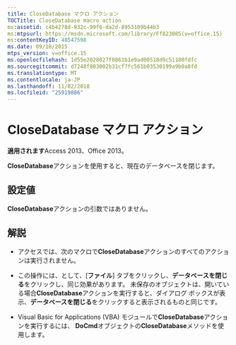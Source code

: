 ```yaml
---
title: CloseDatabase マクロ アクション
TOCTitle: CloseDatabase macro action
ms:assetid: c4b4278d-932c-99f6-da2d-8953109b44b3
ms:mtpsurl: https://msdn.microsoft.com/library/Ff823085(v=office.15)
ms:contentKeyID: 48547598
ms.date: 09/18/2015
mtps_version: v=office.15
ms.openlocfilehash: 1d55e2028027f0861b1e9ad00518d9c51180fdfc
ms.sourcegitcommit: d7248f803002b31cf7fc561b03530199a9b0a8fd
ms.translationtype: MT
ms.contentlocale: ja-JP
ms.lasthandoff: 11/02/2018
ms.locfileid: "25919886"
---
```

# <a name="closedatabase-macro-action"></a>CloseDatabase マクロ アクション


**適用されます**Access 2013、Office 2013。

**CloseDatabase**アクションを使用すると、現在のデータベースを閉じます。

## <a name="setting"></a>設定値

**CloseDatabase**アクションの引数ではありません。

## <a name="remarks"></a>解説

  - アクセスでは、次のマクロで**CloseDatabase**アクションのすべてのアクションは実行されません。

  - この操作には、として、[**ファイル**] タブをクリックし、**データベースを閉じる**をクリックし、同じ効果があります。 未保存のオブジェクトは、開いている場合**CloseDatabase**アクションを実行すると、ダイアログ ボックスが表示、**データベースを閉じる**をクリックすると表示されるものと同じです。

  - Visual Basic for Applications (VBA) モジュールで**CloseDatabase**アクションを実行するには、 **DoCmd**オブジェクトの**CloseDatabase**メソッドを使用します。

